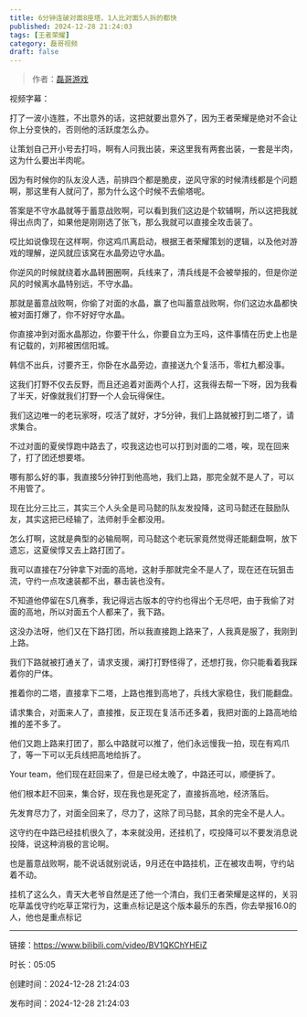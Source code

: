 ```yaml
---
title: 6分钟连破对面8座塔，1人比对面5人拆的都快
published: 2024-12-28 21:24:03
tags: [王者荣耀]
category: 磊哥视频
draft: false
---
```



> 作者：[磊哥游戏](https://space.bilibili.com/268941858?spm_id_from=333.788.upinfo.head.click)

视频字幕：

打了一波小连胜，不出意外的话，这把就要出意外了，因为王者荣耀是绝对不会让你上分变快的，否则他的活跃度怎么办。

让策划自己开小号去打吗，啊有人问我出装，来这里我有两套出装，一套是半肉，这为什么要出半肉呢。

因为有时候你的队友没人选，前排四个都是脆皮，逆风守家的时候清线都是个问题啊，那这里有人就问了，那为什么这个时候不去偷塔呢。

答案是不守水晶就等于蓄意战败啊，可以看到我们这边是个软辅啊，所以这把我就得出点肉了，如果他是刚刚选了张飞，那么我就可以直接全攻击装了。

哎比如说像现在这样啊，你这鸡爪离启动，根据王者荣耀策划的逻辑，以及他对游戏的理解，逆风就应该窝在水晶旁边守水晶。

你逆风的时候就绕着水晶转圈圈啊，兵线来了，清兵线是不会被举报的，但是你逆风的时候离水晶特别远，不守水晶。

那就是蓄意战败啊，你偷了对面的水晶，赢了也叫蓄意战败啊，你们这边水晶都快被对面打爆了，你不好好守水晶。

你直接冲到对面水晶那边，你要干什么，你要自立为王吗，这件事情在历史上也是有记载的，刘邦被困信阳城。

韩信不出兵，讨要齐王，你卧在水晶旁边，直接送九个复活币，零杠九都没事。

这我们打野不仅去反野，而且还追着对面两个人打，这我得去帮一下呀，因为我看了半天，好像就我们打野一个人会玩得保住。

我们这边唯一的老玩家呀，哎活了就好，才5分钟，我们上路就被打到二塔了，请求集合。

不过对面的夏侯惇跑中路去了，哎我这边也可以打到对面的二塔，唉，现在回来了，打了团还想要塔。

哪有那么好的事，我直接5分钟打到他高地，我们上路，那完全就不是人了，可以不用管了。

现在比分三比三，其实三个人头全是司马懿的队友发投降，这司马懿还在鼓励队友，其实这把已经输了，法师射手全都没用。

怎么打啊，这就是典型的必输局啊，司马懿这个老玩家竟然觉得还能翻盘啊，放下遗忘，这夏侯惇又去上路打团了。

我可以直接在7分钟拿下对面的高地，这射手那就完全不是人了，现在还在玩狙击流，守约一点攻速装都不出，暴击装也没有。

不知道他停留在S几赛季，我记得远古版本的守约也得出个无尽吧，由于我偷了对面的高地，所以对面五个人都来了，我下路。

这没办法呀，他们又在下路打团，所以我直接跑上路来了，人我真是服了，我刚到上路。

我们下路就被打通关了，请求支援，澜打打野怪得了，还想打我，你只能看着我踩着你的尸体。

推着你的二塔，直接拿下二塔，上路也推到高地了，兵线大家稳住，我们能翻盘。

请求集合，对面来人了，直接推，反正现在复活币还多着，我把对面的上路高地给推的差不多了。

他们又跑上路来打团了，那么中路就可以推了，他们永远慢我一拍，现在有鸡爪了，等一下可以无兵线把高地给拆了。

Your team，他们现在赶回来了，但是已经太晚了，中路还可以，顺便拆了。

他们根本赶不回来，集合好，现在我也是死定了，直接拆高地，经济落后。

先发育尽力了，对面全回来了，尽力了，这除了司马懿，其余的完全不是人人。

这守约在中路已经挂机很久了，本来就没用，还挂机了，哎投降可以不要发消息说投降，说这种消极的言论啊。

也是蓄意战败啊，能不说话就别说话，9月还在中路挂机，正在被攻击啊，守约站着不动。

挂机了这么久，青天大老爷自然是还了他一个清白，我们王者荣耀是这样的，关羽吃草盖伐守约吃草正常行为，这重点标记是这个版本最乐的东西，你去举报16.0的人，他也是重点标记

---


链接：https://www.bilibili.com/video/BV1QKChYHEiZ



时长：05:05

创建时间：2024-12-28 21:24:03

发布时间：2024-12-28 21:24:03
